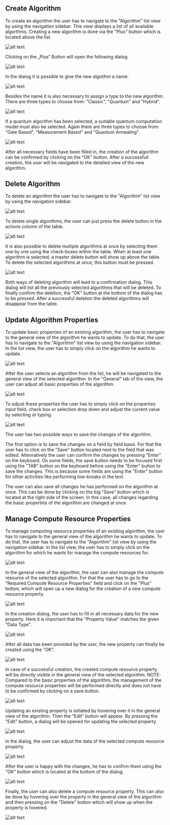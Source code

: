 #
## Create Algorithm

To create an algorithm the user has to navigate to the "Algorithm" list view by using the navigation sidebar.
This view displays a list of all available algorthms. Creating a new algorithm is done via the "Plus" button which is located above the list.

![alt text](./images/Create_Algorithm_-_Step_1.png "Create algorithm")

Clicking on the „Plus“ Button will open the following dialog.

![alt text](./images/Create_Algorithm_-_Step_2.1.png "Create algorithm")

In the dialog it is possible to give the new algotihm a name.

![alt text](./images/Create_Algorithm_-_Step_2.2.png "Create algorithm")

Besides the name it is also necessary to assign a type to the new algorithm. 
There are three types to choose from: "Classic", "Quantum" and "Hybrid".

![alt text](./images/Create_Algorithm_-_Step_2.3.png "Create algorithm")

If a quantum algorithm has been selected, a suitable quantum computation model must also be selected.
Again there are three types to choose from: "Gate Based", "Measurement Based" and "Quantum Annealing".

![alt text](./images/Create_Algorithm_-_Step_3.png "Create algorithm")

After all necessary fields have been filled in, the creation of the algorithm can be confirmed by clicking on the "OK" button. After a successfull creation, the user will be navigated to the detailed view of the new algorithm.

## Delete Algorithm

To delete an algorithm the user has to navigate to the "Algorithm" list view by using the navigation sidebar.

![alt text](./images/Delete_Algorithm_-_Step_1.png "Delete algorithm")

To delete single algorithms, the user can just press the delete button in the actions column of the table.

![alt text](./images/Delete_Algorithm_-_Step_1.1.png "Delete algorithm")

It is also possible to delete multiple algorithms at once by selecting them one by one using the check-boxes within the table. When at least one algorithm is selected, a master delete button will show up above the table. To delete the selected algorithms at once, this button must be pressed.

![alt text](./images/Delete_Algorithm_-_Step_2.png "Delete algorithm")

Both ways of deleting algorithm will lead to a confirmation dialog. This dialog will list all the previously selected algorithms that will be deleted. To finally confirm the deletion, the "OK" button at the bottom of the dialog has to be pressed. After a successful deletion the deleted algorithms will disappear from the table.

## Update Algorithm Properties

To update basic properties of an existing algorithm, the user has to navigate to the general view of the algorithm he wants to update. To do that, the user has to navigate to the "Algorithm" list view by using the navigation sidebar. In the list view, the user has to simply click on the algorithm he wants to update.

![alt text](./images/Open_Algorithm_View.PNG "Update Algorithm Properties")

After the user selects an algorithm from the list, he will be navigated to the general view of the selected algorithm. In the "General" tab of the view, the user can adjust all basic properties of the algorithm.

![alt text](./images/Update_Algorithm_Properties-_Step_2.PNG "Update Algorithm Properties")

To adjust these properties the user has to simply click on the properties input field, check box or selection drop down and adjust the current value by selecting or typing.

![alt text](./images/Update_Algorithm_Properties-_Step_3.PNG "Update Algorithm Properties")

The user has two possible ways to save the changes of the algorithm. 

The first option is to save the changes on a field by field basis. For that the user has to click on the "Save" button located next to the field that was edited. Alternatively the user can confirm the changes by pressing "Enter" on the keyboard. On some fields, the save button needs to be focused first using the "TAB" button on the keyboard before using the "Enter" button to save the changes. This is because some fields are using the "Enter" button for other activities like performing line-breaks in the text.

The user can also save all changes he has performed on the algorithm at once. This can be done by clicking on the big "Save" button which is located at the right side of the screen. In this case, all changes regarding the basic properties of the algorithm are changed at once.

## Manage Compute Resource Properties

To manage computing resource properties of an existing algorithm, the user has to navigate to the general view of the algorithm he wants to update. To do that, the user has to navigate to the "Algorithm" list view by using the navigation sidebar. In the list view, the user has to simply click on the algorithm for which he wants for manage the compute resources for.

![alt text](./images/Open_Algorithm_View.PNG "Add Compute Resource")

In the general view of the algorithm, the user can also manage the compute resource of the selected algorithm. For that the user has to go to the "Required Compute Resource Properties" field and click on the "Plus" button, which will open up a new dialog for the creation of a new compute resource property.

![alt text](./images/Add_Compute_Resource_-_Step_1.PNG "Add Compute Resource")

In the creation dialog, the user has to fill in all necessary data for the new property. Here it is important that the "Property Value" matches the given "Data Type".

![alt text](./images/Add_Compute_Resource_-_Step_2.PNG "Add Compute Resource")

After all data has been provided by the user, the new property can finally be created using the "OK".

![alt text](./images/Add_Compute_Resource_-_Step_3.PNG "Add Compute Resource")

In case of a successful creation, the created compute resource property will be directly visible in the general view of the selected algorithm. 
NOTE: Compared to the basic properties of the algorithm, the management of the compute resource properties will be performed directly and does not have to be confirmed by clicking on a save button.

![alt text](./images/Add_Compute_Resource_-_Step_4.PNG "Add Compute Resource")

Updating an existing property is initiated by hovering over it in the general view of the algorithm. Then the "Edit" button will appear. By pressing the "Edit" button, a dialog will be opened for updating the selected property.

![alt text](./images/Update_Compute_Resource_-_Step_1.PNG "Update Compute Resource")

In the dialog, the user can adjust the data of the selected compute resource property.

![alt text](./images/Update_Compute_Resource_-_Step_2.PNG "Update Compute Resource")

After the user is happy with the changes, he has to confirm them using the "OK" button which is located at the bottom of the dialog.

![alt text](./images/Update_Compute_Resource_-_Step_3.PNG "Update Compute Resource")

Finally, the user can also delete a compute resource property. This can also be done by hovering over the property in the general view of the algorithm and then pressing on the "Delete" button which will show up when the property is hovered.

![alt text](./images/Delete_Compute_Resource.PNG "Delete Compute Resource")

